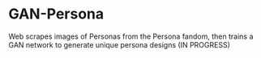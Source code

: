# GAN-Persona
Web scrapes images of Personas from the Persona fandom, then trains a GAN network to generate unique persona designs (IN PROGRESS)
